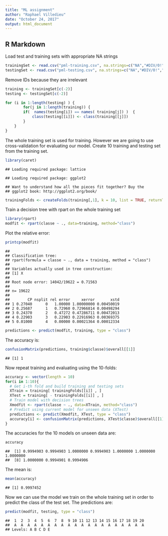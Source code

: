 ```yaml
---
title: "ML assignment"
author: "Raphael Villedieu"
date: "October 24, 2017"
output: html_document
---
```




## R Markdown

Load test and training sets with appropriate NA strings


```r
trainingSet <- read.csv("pml-training.csv", na.strings=c("NA","#DIV/0!",""))
testingSet <- read.csv("pml-testing.csv", na.strings=c("NA","#DIV/0!",""))
```

Remove IDs because they are irrelevant


```r
training <- trainingSet[c(-2)]
testing <- testingSet[c(-2)]
```


```r
for (i in 1:length(testing) ) {
        for(j in 1:length(training)) {
        if(  names(testing[i]) == names( training[j]) )  {
            class(testing[[i]]) <- class(training[[j]])
        }      
    }      
}
```
The whole training set is used for training. However we are going to use cross-validation for evaluating our model.
Create 10 training and testing set from the training set.


```r
library(caret)
```

```
## Loading required package: lattice
```

```
## Loading required package: ggplot2
```

```
## Want to understand how all the pieces fit together? Buy the
## ggplot2 book: http://ggplot2.org/book/
```

```r
trainingFolds <- createFolds(training[,1], k = 10, list = TRUE, returnTrain = TRUE)
```

Train a decision tree with rpart on the whole training set


```r
library(rpart)
modfit <- rpart(classe ~ ., data=training, method="class")
```

Plot the relative error:

```r
printcp(modfit)
```

```
## 
## Classification tree:
## rpart(formula = classe ~ ., data = training, method = "class")
## 
## Variables actually used in tree construction:
## [1] X
## 
## Root node error: 14042/19622 = 0.71563
## 
## n= 19622 
## 
##        CP nsplit rel error     xerror       xstd
## 1 0.27040      0   1.00000 1.00000000 0.00450019
## 2 0.25687      1   0.72960 0.72966814 0.00498294
## 3 0.24370      2   0.47272 0.47286711 0.00472013
## 4 0.22903      3   0.22903 0.22916963 0.00369375
## 5 0.01000      4   0.00000 0.00021364 0.00012334
```

```r
predictions <- predict(modfit, training, type = "class")
```

The accuracy is:


```r
confusionMatrix(predictions, training$classe)$overall[[1]]
```

```
## [1] 1
```

Now repeat training and evaluating using the 10-folds:


```r
accuracy <- vector(length = 10)
for(i in 1:10){
  # Get i-th fold and build training and testing sets
  XTrain = training[ trainingFolds[[i]] , ]
  XTest = training[ - trainingFolds[[i]] , ]
  # Train model with decision trees
  Xmodfit <- rpart(classe ~ ., data=XTrain, method="class")
  # Predict using current model for unseen data (XTest)
  predictions <- predict(Xmodfit, XTest, type = "class")
  accuracy[i] <- confusionMatrix(predictions, XTest$classe)$overall[[1]]
}  
```

The accuracies for the 10 models on unseen data are:


```r
accuracy
```

```
##  [1] 0.9994903 0.9994903 1.0000000 0.9994903 1.0000000 1.0000000 1.0000000
##  [8] 1.0000000 0.9994901 0.9994906
```

The mean is:


```r
mean(accuracy)
```

```
## [1] 0.9997452
```

Now we can use the model we train on the whole training set in order to predict the class of the test set.
The predictions are:

```r
predict(modfit, testing, type = "class")
```

```
##  1  2  3  4  5  6  7  8  9 10 11 12 13 14 15 16 17 18 19 20 
##  A  A  A  A  A  A  A  A  A  A  A  A  A  A  A  A  A  A  A  A 
## Levels: A B C D E
```




